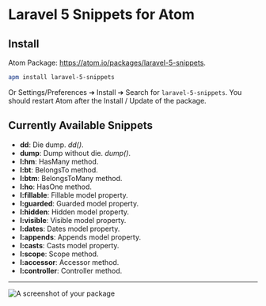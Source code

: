 # Laravel 5 Snippets for Atom

## Install
Atom Package: https://atom.io/packages/laravel-5-snippets.

```bash
apm install laravel-5-snippets
```

Or Settings/Preferences ➔ Install ➔ Search for `laravel-5-snippets`. You should restart Atom after the Install / Update of the package.

## Currently Available Snippets
* **dd**: Die dump. *dd()*.
* **dump**: Dump without die. *dump()*.
* **l:hm**: HasMany method.
* **l:bt**: BelongsTo method.
* **l:btm**: BelongsToMany method.
* **l:ho**: HasOne method.
* **l:fillable**: Fillable model property.
* **l:guarded**: Guarded model property.
* **l:hidden**: Hidden model property.
* **l:visible**: Visible model property.
* **l:dates**: Dates model property.
* **l:appends**: Appends model property.
* **l:casts**: Casts model property.
* **l:scope**: Scope method.
* **l:accessor**: Accessor method.
* **l:controller**: Controller method.
***

![A screenshot of your package](https://f.cloud.github.com/assets/69169/2290250/c35d867a-a017-11e3-86be-cd7c5bf3ff9b.gif)
